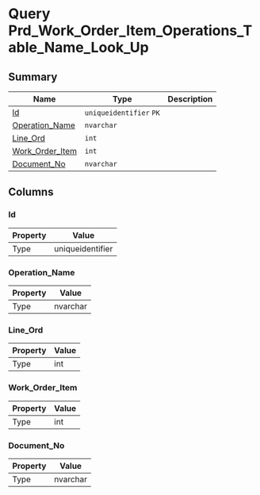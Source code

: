 # Query Prd_Work_Order_Item_Operations_Table_Name_Look_Up


## Summary

| Name | Type | Description |
| - | - | --- |
|[Id](#id)|`uniqueidentifier` `PK`||
|[Operation_Name](#operation_name)|`nvarchar` ||
|[Line_Ord](#line_ord)|`int` ||
|[Work_Order_Item](#work_order_item)|`int` ||
|[Document_No](#document_no)|`nvarchar` ||

## Columns

### Id

| Property | Value |
| - | - |
|Type|uniqueidentifier|

### Operation_Name

| Property | Value |
| - | - |
|Type|nvarchar|

### Line_Ord

| Property | Value |
| - | - |
|Type|int|

### Work_Order_Item

| Property | Value |
| - | - |
|Type|int|

### Document_No

| Property | Value |
| - | - |
|Type|nvarchar|


